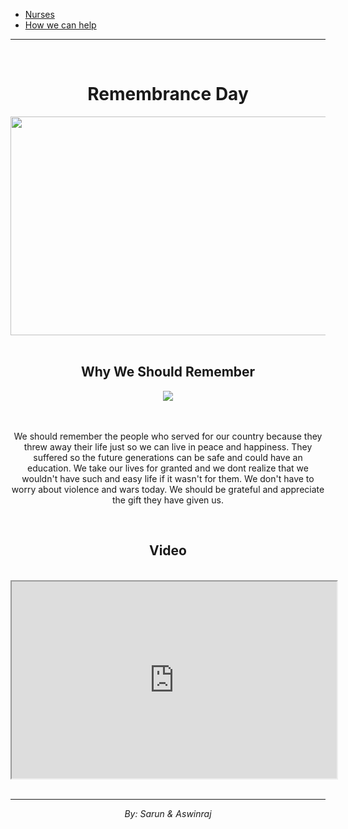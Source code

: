 <!DOCTYPE html>
<html>
<head>
</head>
<body>

<br><br>

<nav>
  <ul>
    <li><a href="Menu.html">Nurses</a></li>
    <li><a href="Give.html">How we can help</a></li>
  </ul>
</nav>
<hr>

<br>

  <center><h1>Remembrance Day</h1></center>
  <center><img src="http://images.dailyhive.com/20161104165750/flanders-fields-poppies-remembrance-day.jpg" width=550 height=350></center>
   <br>
   <center><h2>Why We Should Remember</h2> 
   <img src="http://www.trileisure.com/uploads/source/Remembrance2013.jpg"></center>
<br><br>
    <center><p>We should remember the people who served for our country because they threw away their life just so we can live in peace and happiness. They suffered
    so the future generations can be safe and could have an education. We take our lives for granted and we dont realize that
    we wouldn't have such and easy life if it wasn't for them. We don't have to worry about violence and wars today. We should be grateful and appreciate
    the gift they have given us.</p><center>
<br>
    <center><h2>Video</h2></center>
    
   <br><iframe width="520" height="315"
src="https://www.youtube.com/embed/ZWm_HTv4z7c">
</iframe>
<br><br>
 <hr>
<i>By: Sarun & Aswinraj</i>
    
<br><br><br>    
</body>

</html>
